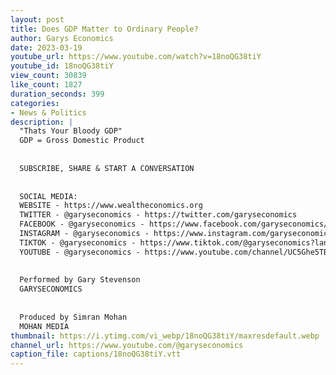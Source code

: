 ```yaml
---
layout: post
title: Does GDP Matter to Ordinary People?
author: Garys Economics
date: 2023-03-19
youtube_url: https://www.youtube.com/watch?v=18noQG38tiY
youtube_id: 18noQG38tiY
view_count: 30839
like_count: 1827
duration_seconds: 399
categories:
- News & Politics
description: |
  "Thats Your Bloody GDP"
  GDP = Gross Domestic Product
  
  
  SUBSCRIBE, SHARE & START A CONVERSATION
  
  
  SOCIAL MEDIA:
  WEBSITE - https://www.wealtheconomics.org
  TWITTER - @garyseconomics - https://twitter.com/garyseconomics
  FACEBOOK - @garyseconomics - https://www.facebook.com/garyseconomics/
  INSTAGRAM - @garyseconomics - https://www.instagram.com/garyseconomics/
  TIKTOK - @garyseconomics - https://www.tiktok.com/@garyseconomics?lang=en
  YOUTUBE - @garyseconomics - https://www.youtube.com/channel/UC5Ghe5TBQGYIOANuiNW4hDQ
  
  
  Performed by Gary Stevenson
  GARYSECONOMICS
  
  
  Produced by Simran Mohan
  MOHAN MEDIA
thumbnail: https://i.ytimg.com/vi_webp/18noQG38tiY/maxresdefault.webp
channel_url: https://www.youtube.com/@garyseconomics
caption_file: captions/18noQG38tiY.vtt
---
```

